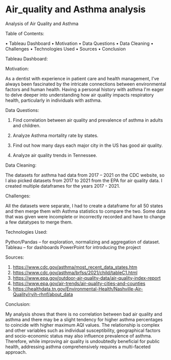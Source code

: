 # Air_quality and Asthma analysis

Analysis of Air Quality and Asthma

Table of Contents:


•	Tableau Dashboard
•	Motivation
•	Data Questions
•	Data Cleaning
•	Challenges
•	Technologies Used
•	Sources
•	Conclusion


Tableau Dashboard:


Motivation:

As a dentist with experience in patient care and health management, I’ve always been fascinated by the intricate connections between environmental factors and human health. Having a personal history with asthma I'm eager to delve deeper into understanding how air quality impacts respiratory health, particularly in individuals with asthma.


Data Questions:

1. Find correlation between air quality and prevalence of asthma in adults and children.

2. Analyze Asthma mortality rate by states.

3. Find out how many days each major city in the US has good air quality.

4. Analyze air quality trends in Tennessee.


Data Cleaning:

The datasets for asthma had data from 2017 – 2021 on the CDC website, so I also picked datasets from 2017 to 2021 from the EPA for air quality data. I created multiple dataframes for the years 2017 - 2021.



Challenges:

All the datasets were separate, I had to create a dataframe for all 50 states and then merge them with Asthma statistics to compare the two. 
Some data that was given were incomplete or incorrectly recorded and have to change a few datatypes to merge them.


Technologies Used:

Python/Pandas – for exploration, normalizing and aggregation of dataset.
Tableau – for dashboards
PowerPoint for introducing the project 



Sources: 
1.	https://www.cdc.gov/asthma/most_recent_data_states.htm
2.	https://www.cdc.gov/asthma/brfss/2021/child/tableC1.html
3.	https://www.epa.gov/outdoor-air-quality-data/air-quality-index-report
4.	https://www.epa.gov/air-trends/air-quality-cities-and-counties
5.	https://healthdata.tn.gov/Environmental-Health/Nashville-Air-Quality/ryih-rhnf/about_data



Conclusion:

My analysis shows that there is no correlation between bad air quality and asthma and there may be a slight tendency for higher asthma percentages to coincide with higher maximum AQI values. The relationship is complex and other variables such as individual susceptibility, geographical factors and socio-economic status may also influence prevalence of asthma. Therefore, while improving air quality is undoubtedly beneficial for public health, addressing asthma comprehensively requires a multi-faceted approach. 



